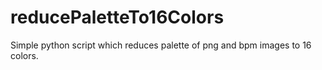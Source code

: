 # reducePaletteTo16Colors
Simple python script which reduces palette of png and bpm images to 16 colors.

